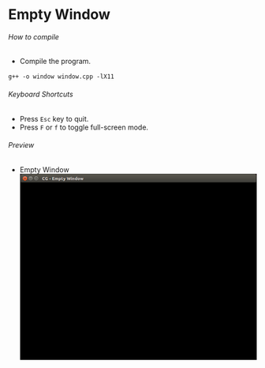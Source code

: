 Empty Window
============

###### How to compile

- Compile the program.

```
g++ -o window window.cpp -lX11
```

###### Keyboard Shortcuts
- Press ```Esc``` key to quit.
- Press ```F``` or ```f``` to toggle full-screen mode.

###### Preview
- Empty Window
![emptyWindow][emptyWindow-image]

[//]: # "Image declaration"

[emptyWindow-image]: ./preview/emptyWindow.png "First Window"
